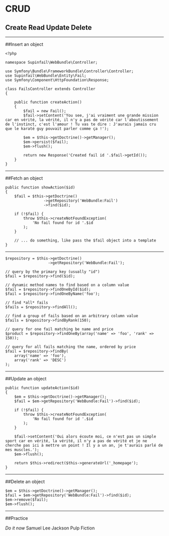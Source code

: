 CRUD
====

## Create Read Update Delete

---

##Insert an object

    <?php

    namespace Supinfail\WebBundle\Controller;

    use Symfony\Bundle\FrameworkBundle\Controller\Controller;
    use Supinfail\WebBundle\Entity\Fail;
    use Symfony\Component\HttpFoundation\Response;

    class FailsController extends Controller
    {

        public function createAction()
        {
            $fail = new Fail();
            $fail->setContent('You see, j'ai vraiment une grande mission car en vérité, la vérité, il n'y a pas de vérité car l'aboutissement de l'instinct, c'est l'amour ! Tu vas te dire : J'aurais jamais cru que le karaté guy pouvait parler comme ça !');

            $em = $this->getDoctrine()->getManager();
            $em->persist($fail);
            $em->flush();

            return new Response('Created fail id '.$fail->getId());
        }
    }

---

##Fetch an object

    public function showAction($id)
    {
        $fail = $this->getDoctrine()
                     ->getRepository('WebBundle:Fail')
                     ->find($id);

        if (!$fail) {
            throw $this->createNotFoundException(
                'No fail found for id '.$id
            );
        }

        // ... do something, like pass the $fail object into a template
    }

---

    $repository = $this->getDoctrine()
                       ->getRepository('WebBundle:Fail');

    // query by the primary key (usually "id")
    $fail = $repository->find($id);

    // dynamic method names to find based on a column value
    $fail = $repository->findOneById($id);
    $fail = $repository->findOneByName('foo');

    // find *all* fails
    $fails = $repository->findAll();

    // find a group of fails based on an arbitrary column value
    $fails = $repository->findByRank(150);

    // query for one fail matching be name and price
    $product = $repository->findOneBy(array('name' => 'foo', 'rank' => 150));

    // query for all fails matching the name, ordered by price
    $fail = $repository->findBy(
        array('name' => 'foo'),
        array('rank' => 'DESC')
    );

---

##Update an object

    public function updateAction($id)
    {
        $em = $this->getDoctrine()->getManager();
        $fail = $em->getRepository('WebBundle:Fail')->find($id);

        if (!$fail) {
            throw $this->createNotFoundException(
                'No fail found for id '.$id
            );
        }

        $fail->setContent('Oui alors écoute moi, ce n'est pas un simple sport car en vérité, la vérité, il n'y a pas de vérité et je ne cherche pas ici à mettre un point ! Il y a un an, je t'aurais parlé de mes muscles.');
        $em->flush();

        return $this->redirect($this->generateUrl('_homepage');
    }

---

##Delete an object

    $em = $this->getDoctrine()->getManager();
    $fail = $em->getRepository('WebBundle:Fail')->find($id);
    $em->remove($fail);
    $em->flush();

---

##Practice

*Do it now* Samuel Lee Jackson Pulp Fiction
